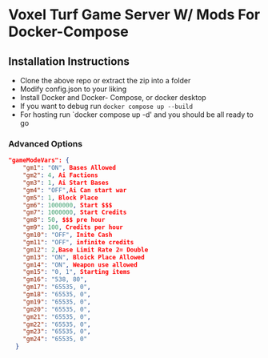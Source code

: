 # Voxel Turf Game Server W/ Mods For Docker-Compose





## Installation Instructions
- Clone the above repo or extract the zip into a folder
- Modify config.json to your liking
- Install Docker and Docker- Compose, or docker desktop
- If you want to debug run `docker compose up --build`
- For hosting run `docker compose up -d' and you should be all ready to go







### Advanced Options


``` json
"gameModeVars": {
    "gm1": "ON", Bases Allowed
    "gm2": 4, Ai Factions
    "gm3": 1, Ai Start Bases
    "gm4": "OFF",Ai Can start war
    "gm5": 1, Block Place 
    "gm6": 1000000, Start $$$
    "gm7": 1000000, Start Credits
    "gm8": 50, $$$ pre hour
    "gm9": 100, Credits per hour
    "gm10": "OFF", Inite Cash
    "gm11": "OFF", infinite credits
    "gm12": 2,Base Limit Rate 2= Double
    "gm13": "ON", Bloick Place Allowed
    "gm14": "ON", Weapon use allowed
    "gm15": "0, 1", Starting items
    "gm16": "538, 80",
    "gm17": "65535, 0",
    "gm18": "65535, 0",
    "gm19": "65535, 0",
    "gm20": "65535, 0",
    "gm21": "65535, 0",
    "gm22": "65535, 0",
    "gm23": "65535, 0",
    "gm24": "65535, 0"
  }
  ```